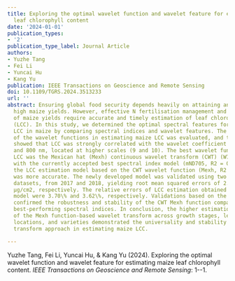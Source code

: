 ```yaml
---
title: Exploring the optimal wavelet function and wavelet feature for estimating maize
  leaf chlorophyll content
date: '2024-01-01'
publication_types:
- '2'
publication_type_label: Journal Article
authors:
- Yuzhe Tang
- Fei Li
- Yuncai Hu
- Kang Yu
publication: IEEE Transactions on Geoscience and Remote Sensing
doi: 10.1109/TGRS.2024.3513233
url: ''
abstract: Ensuring global food security depends heavily on attaining and sustaining
  high maize yields. However, effective N fertilisation management and precise predictions
  of maize yields require accurate and timely estimation of leaf chlorophyll content
  (LCC). In this study, we determined the optimal spectral features for predicting
  LCC in maize by comparing spectral indices and wavelet features. The robustness
  of the wavelet functions in estimating maize LCC was evaluated, and the results
  showed that LCC was strongly correlated with the wavelet coefficient between 400
  and 800 nm, located at higher scales (9 and 10). The best wavelet function for estimating
  LCC was the Mexican hat (Mexh) continuous wavelet transform (CWT) (W718, S9). Compared
  with the currently accepted best spectral index model (mND705, R2 = 0.80–0.95),
  the LCC estimation model based on the CWT wavelet function (Mexh, R2 = 0.90–0.98)
  was more accurate. The newly developed model was validated using two independent
  datasets, from 2017 and 2018, yielding root mean squared errors of 2.35 and 2.39
  μg/cm2, respectively. The relative errors of LCC estimation obtained by the new
  model were 3.70\% and 3.62\%, respectively. Validations based on the PROSPECT model
  confirmed the robustness and stability of the CWT Mexh function compared to the
  best-performing spectral indices. In conclusion, the higher estimation accuracy
  of the Mexh function-based wavelet transform across growth stages, leaf layers,
  locations, and varieties demonstrated the universality and stability of the wavelet
  transform approach in estimating maize LCC.

---
```


Yuzhe Tang, Fei Li, Yuncai Hu, & Kang Yu (2024). Exploring the optimal wavelet function and wavelet feature for estimating maize leaf chlorophyll content. *IEEE Transactions on Geoscience and Remote Sensing*: 1--1.
